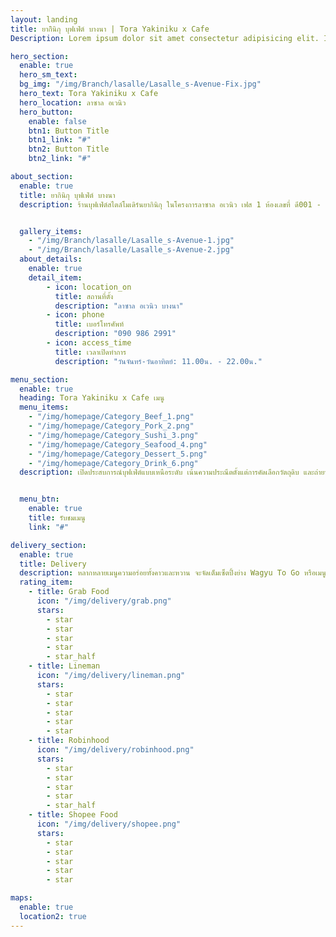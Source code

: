 ```yaml
---
layout: landing
title: ยากิินิกุ บุฟเฟ่ต์ บางนา | Tora Yakiniku x Cafe
Description: Lorem ipsum dolor sit amet consectetur adipisicing elit. In, laboriosam nostrum. Minus impedit quis tempore natus explicabo quos sed ex.

hero_section:
  enable: true
  hero_sm_text: 
  bg_img: "/img/Branch/lasalle/Lasalle_s-Avenue-Fix.jpg"
  hero_text: Tora Yakiniku x Cafe
  hero_location: ลาซาล อเวนิว
  hero_button:
    enable: false
    btn1: Button Title
    btn1_link: "#"
    btn2: Button Title
    btn2_link: "#"

about_section:
  enable: true
  title: ยากินิกุ บุฟเฟ่ต์ บางนา
  description: ร้านบุฟเฟ่ต์สไตล์โมเดิร์นยากินิกุ ในโครงการลาซาล อเวนิว เฟส 1 ห้องเลขที่ ดี001 - ดี003 (เป็นสาขาที่ 2) ที่เปิดบริการตั้งแต่ปี 2561 มีทั้งหมด 18 โต๊ะรองรับลูกค้าได้สูงสุด 80 ที่นั่ง สามารถเดินทางได้ด้วยรถไฟฟ้า BTS แบริ่ง และเดินทางด้วยรถสาธารณะอีกประมาณ 10 นาที


  gallery_items:
    - "/img/Branch/lasalle/Lasalle_s-Avenue-1.jpg"
    - "/img/Branch/lasalle/Lasalle_s-Avenue-2.jpg"
  about_details:
    enable: true
    detail_item:
        - icon: location_on
          title: สถานที่ตั้ง
          description: "ลาซาล อเวนิว บางนา"
        - icon: phone
          title: เบอร์โทรศัพท์
          description: "090 986 2991"
        - icon: access_time
          title: เวลาเปิดทำการ
          description: "วันจันทร์-วันอาทิตย์: 11.00น. - 22.00น."

menu_section:
  enable: true
  heading: Tora Yakiniku x Cafe เมนู
  menu_items:
    - "/img/homepage/Category_Beef_1.png"
    - "/img/homepage/Category_Pork_2.png"
    - "/img/homepage/Category_Sushi_3.png"
    - "/img/homepage/Category_Seafood_4.png"
    - "/img/homepage/Category_Dessert_5.png"
    - "/img/homepage/Category_Drink_6.png"
  description: เปิดประสบการณ์บุฟเฟ่ต์แบบเหนือระดับ เน้นความประณีตตั้งแต่การคัดเลือกวัตถุดิบ และถ่ายทอดผ่านฝีมือเชฟและปาตีซีเย เพื่อให้อาหารทุกจานเป็นส่วนนึงในช่วงเวลาพิเศษของคุณ


  menu_btn:
    enable: true
    title: รับชมเมนู
    link: "#"

delivery_section:
  enable: true
  title: Delivery
  description: หลากหลายเมนูความอร่อยทั้งคาวและหวาน จะจัดเต็มเซ็ตปิ้งย่าง Wagyu To Go หรือเมนูพร้อมทาน ทั้ง Sushi, Sashimi, Donburi, Premium Box ในราคาพิเศษสุดคุ้ม อิ่มคุ้มได้ทุกที่ไม่ว่าจะบ้านหรือออฟฟิศ สามารถ Search ร้าน TORA Yakiniku x Cafe ได้ตามแอปเหล่านี้ มีโปรโมชั่นต่างกันตามผู้ให้บริการแต่ละราย เลือกได้ตามที่สะดวก
  rating_item:
    - title: Grab Food
      icon: "/img/delivery/grab.png"
      stars:
        - star
        - star
        - star
        - star
        - star_half
    - title: Lineman
      icon: "/img/delivery/lineman.png"
      stars:
        - star
        - star
        - star
        - star
        - star
    - title: Robinhood
      icon: "/img/delivery/robinhood.png"
      stars:
        - star
        - star
        - star
        - star
        - star_half
    - title: Shopee Food
      icon: "/img/delivery/shopee.png"
      stars:
        - star
        - star
        - star
        - star
        - star

maps:
  enable: true
  location2: true
---
```

